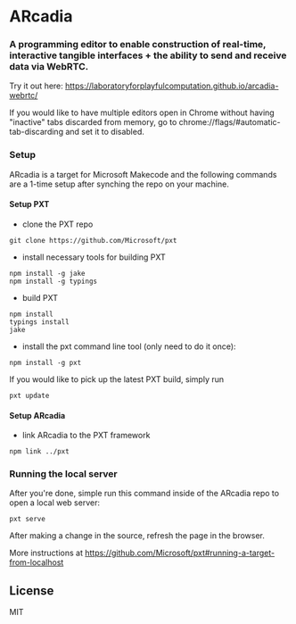 # ARcadia
###  A programming editor to enable construction of real-time, interactive tangible interfaces + the ability to send and receive data via WebRTC.
Try it out here: https://laboratoryforplayfulcomputation.github.io/arcadia-webrtc/

If you would like to have multiple editors open in Chrome without having "inactive" tabs discarded from memory, go to chrome://flags/#automatic-tab-discarding and set it to disabled.

### Setup

ARcadia is a target for Microsoft Makecode and the following commands are a 1-time setup after synching the repo on your machine.


#### Setup PXT 

* clone the PXT repo
```
git clone https://github.com/Microsoft/pxt
```

* install necessary tools for building PXT
```
npm install -g jake
npm install -g typings
```

* build PXT
```
npm install
typings install
jake
```

* install the pxt command line tool (only need to do it once):
```
npm install -g pxt
```

If you would like to pick up the latest PXT build, simply run
```
pxt update
```

#### Setup ARcadia

* link ARcadia to the PXT framework
```
npm link ../pxt
```

### Running the local server

After you're done, simple run this command inside of the ARcadia repo to open a local web server:
```
pxt serve
```

After making a change in the source, refresh the page in the browser.

More instructions at https://github.com/Microsoft/pxt#running-a-target-from-localhost 


## License

MIT
